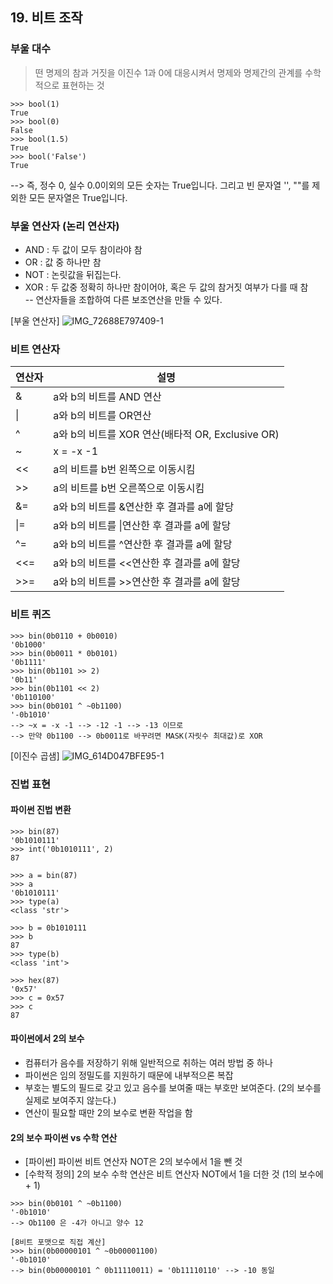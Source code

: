 ## 19. 비트 조작  
  
  
### 부울 대수  
> 떤 명제의 참과 거짓을 이진수 1과 0에 대응시켜서 명제와 명제간의 관계를 수학적으로 표현하는 것  
```  
>>> bool(1)  
True  
>>> bool(0)  
False  
>>> bool(1.5)  
True  
>>> bool('False')  
True  
```  
--> 즉, 정수 0, 실수 0.0이외의 모든 숫자는 True입니다. 그리고 빈 문자열 '', ""를 제외한 모든 문자열은 True입니다.  
  
### 부울 연산자 (논리 연산자)  
- AND : 두 값이 모두 참이라야 참  
- OR : 값 중 하나만 참  
- NOT : 논릿값을 뒤집는다.  
- XOR : 두 값중 정확히 하나만 참이어야, 혹은 두 값의 참거짓 여부가 다를 때 참  
-- 연산자들을 조합하여 다른 보조연산을 만들 수 있다.  
    
[부울 연산자]
![IMG_72688E797409-1](https://user-images.githubusercontent.com/30167661/116816009-3d338800-ab9b-11eb-8efd-c76702192c11.jpeg)

  
### 비트 연산자  
| 연산자 | 설명                                             |  
| ------ | ------------------------------------------------ |  
| &      | a와 b의 비트를 AND 연산                          |  
| \|     | a와 b의 비트를 OR연산                            |  
| ^      | a와 b의 비트를 XOR 연산(배타적 OR, Exclusive OR) |  
| ~      | x = -x -1                                        |  
| <<     | a의 비트를 b번 왼쪽으로 이동시킴                 |  
| >>     | a의 비트를 b번 오른쪽으로 이동시킴               |  
| &=     | a와 b의 비트를 &연산한 후 결과를 a에 할당        |  
| \|=    | a와 b의 비트를 \|연산한 후 결과를 a에 할당       |  
| ^=     | a와 b의 비트를 ^연산한 후 결과를 a에 할당        |  
| <<=    | a와 b의 비트를 <<연산한 후 결과를 a에 할당       |  
| >>=    | a와 b의 비트를 >>연산한 후 결과를 a에 할당       |  

### 비트 퀴즈
```  
>>> bin(0b0110 + 0b0010)
'0b1000'
>>> bin(0b0011 * 0b0101)  
'0b1111'
>>> bin(0b1101 >> 2) 
'0b11'
>>> bin(0b1101 << 2) 
'0b110100'
>>> bin(0b0101 ^ ~0b1100)
'-0b1010'
--> ~x = -x -1 --> -12 -1 --> -13 이므로
--> 만약 0b1100 --> 0b0011로 바꾸려면 MASK(자릿수 최대값)로 XOR
```  

[이진수 곱샘]
![IMG_614D047BFE95-1](https://user-images.githubusercontent.com/30167661/116816024-4c1a3a80-ab9b-11eb-837b-f6e7eb78dea6.jpeg)


### 진법 표현

#### 파이썬 진법 변환
```  
>>> bin(87)
'0b1010111'
>>> int('0b1010111', 2)
87

>>> a = bin(87)
>>> a
'0b1010111'
>>> type(a)
<class 'str'>

>>> b = 0b1010111
>>> b
87
>>> type(b)
<class 'int'>

>>> hex(87)
'0x57'
>>> c = 0x57
>>> c
87
```  

#### 파이썬에서 2의 보수
- 컴퓨터가 음수를 저장하기 위해 일반적으로 취하는 여러 방법 중 하나
- 파이썬은 임의 정밀도를 지원하기 때문에 내부적으론 복잡
- 부호는 별도의 필드로 갖고 있고 음수를 보여줄 때는 부호만 보여준다. (2의 보수를 실제로 보여주지 않는다.)
- 연산이 필요할 때만 2의 보수로 변환 작업을 함

#### 2의 보수 파이썬 vs 수학 연산
- [파이썬] 파이썬 비트 연산자 NOT은 2의 보수에서 1을 뺀 것
- [수학적 정의] 2의 보수 수학 연산은 비트 연산자 NOT에서 1을 더한 것 (1의 보수에 + 1)

```  
>>> bin(0b0101 ^ ~0b1100)
'-0b1010'
--> Ob1100 은 -4가 아니고 양수 12

[8비트 포맷으로 직접 계산]
>>> bin(0b00000101 ^ ~0b00001100)
'-0b1010'
--> bin(0b00000101 ^ 0b11110011) = '0b11110110' --> -10 동일

```  
